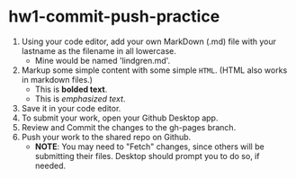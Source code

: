 # hw1-commit-push-practice

1. Using your code editor, add your own MarkDown (.md) file with your lastname as the filename in all lowercase.
   - Mine would be named 'lindgren.md'.
2. Markup some simple content with some simple `HTML`. (HTML also works in markdown files.)
   - This is <strong>bolded text</strong>.
   - This is <em>emphasized text</em>.
3. Save it in your code editor.
4. To submit your work, open your Github Desktop app.
5. Review and Commit the changes to the gh-pages branch.
6. Push your work to the shared repo on Github.
   - **NOTE**: You may need to "Fetch" changes, since others will be submitting their files. Desktop should prompt you to do so, if needed.
